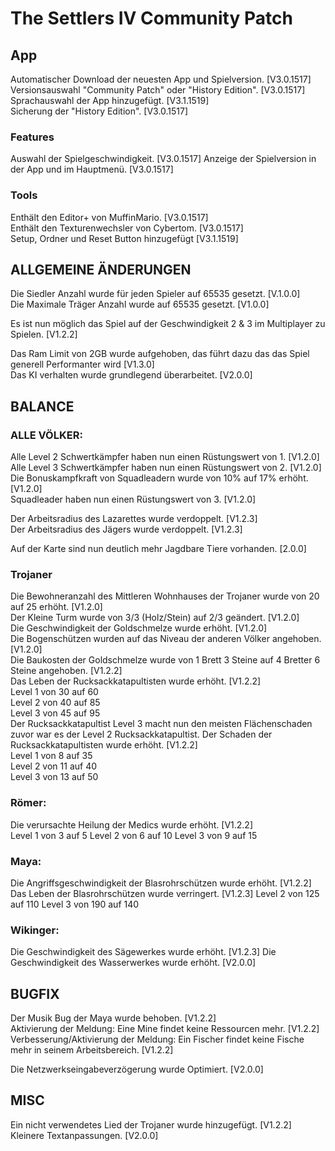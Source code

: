 
# The Settlers IV Community Patch

## App 
Automatischer Download der neuesten App und Spielversion. [V3.0.1517]  
Versionsauswahl "Community Patch" oder "History Edition". [V3.0.1517]  
Sprachauswahl der App hinzugefügt.  [V3.1.1519]  
Sicherung der "History Edition".  [V3.0.1517] 

### Features
Auswahl der Spielgeschwindigkeit. [V3.0.1517] 
Anzeige der Spielversion in der App und im Hauptmenü. [V3.0.1517]  

### Tools
Enthält den Editor+ von MuffinMario. [V3.0.1517]  
Enthält den Texturenwechsler von Cybertom. [V3.0.1517]  
Setup, Ordner und Reset Button hinzugefügt [V3.1.1519]


## ALLGEMEINE ÄNDERUNGEN

Die Siedler Anzahl wurde für jeden Spieler auf 65535 gesetzt. [V.1.0.0]  
Die Maximale Träger Anzahl wurde auf 65535 gesetzt. [V1.0.0]  

Es ist nun möglich das Spiel auf der Geschwindigkeit 2 & 3 im Multiplayer zu Spielen. [V1.2.2]  

Das Ram Limit von 2GB wurde aufgehoben, das führt dazu das das Spiel generell Performanter wird [V1.3.0]  
Das KI verhalten wurde grundlegend überarbeitet. [V2.0.0]  


## BALANCE

### ALLE VÖLKER:
Alle Level 2 Schwertkämpfer haben nun einen Rüstungswert von 1. [V1.2.0]  
Alle Level 3 Schwertkämpfer haben nun einen Rüstungswert von 2. [V1.2.0]  
Die Bonuskampfkraft von Squadleadern wurde von 10% auf 17% erhöht. [V1.2.0]  
Squadleader haben nun einen Rüstungswert von 3. [V1.2.0]  

Der Arbeitsradius des Lazarettes wurde verdoppelt. [V1.2.3]  
Der Arbeitsradius des Jägers wurde verdoppelt. [V1.2.3]  

Auf der Karte sind nun deutlich mehr Jagdbare Tiere vorhanden. [2.0.0]  


### Trojaner
Die Bewohneranzahl des Mittleren Wohnhauses der Trojaner wurde von 20 auf 25 erhöht. [V1.2.0]  
Der Kleine Turm wurde von 3/3 (Holz/Stein) auf 2/3 geändert. [V1.2.0]  
Die Geschwindigkeit der Goldschmelze wurde erhöht. [V1.2.0]  
Die Bogenschützen wurden auf das Niveau der anderen Völker angehoben. [V1.2.0]  
Die Baukosten der Goldschmelze wurde von 1 Brett 3 Steine auf 4 Bretter 6 Steine angehoben. [V1.2.2]  
Das Leben der Rucksackkatapultisten wurde erhöht. [V1.2.2]  
    Level 1 von 30 auf 60  
    Level 2 von 40 auf 85    
    Level 3 von 45 auf 95  
Der Rucksackkatapultist Level 3 macht nun den meisten Flächenschaden zuvor war es der Level 2 Rucksackkatapultist.
Der Schaden der Rucksackkatapultisten wurde erhöht. [V1.2.2]  
    Level 1 von 8 auf 35  
    Level 2 von 11 auf 40  
    Level 3 von 13 auf 50  

### Römer:
Die verursachte Heilung der Medics wurde erhöht. [V1.2.2]  
   Level 1 von 3 auf 5
   Level 2 von 6 auf 10
   Level 3 von 9 auf 15

### Maya: 
Die Angriffsgeschwindigkeit der Blasrohrschützen wurde erhöht. [V1.2.2]
Das Leben der Blasrohrschützen wurde verringert. [V1.2.3]
    Level 2 von 125 auf 110
    Level 3 von 190 auf 140

### Wikinger:
Die Geschwindigkeit des Sägewerkes wurde erhöht. [V1.2.3]
Die Geschwindigkeit des Wasserwerkes wurde erhöht. [V2.0.0]

## BUGFIX

Der Musik Bug der Maya wurde behoben. [V1.2.2]  
Aktivierung der Meldung: Eine Mine findet keine Ressourcen mehr. [V1.2.2]  
Verbesserung/Aktivierung der Meldung: Ein Fischer findet keine Fische mehr in seinem Arbeitsbereich. [V1.2.2]  

Die Netzwerkseingabeverzögerung wurde Optimiert. [V2.0.0]  

## MISC

Ein nicht verwendetes Lied der Trojaner wurde hinzugefügt. [V1.2.2]  
Kleinere Textanpassungen. [V2.0.0]  


